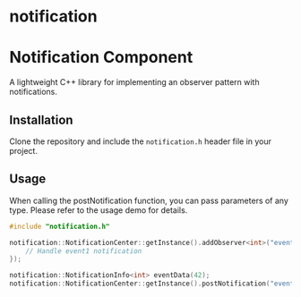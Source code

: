 # notification

# Notification Component

A lightweight C++ library for implementing an observer pattern with notifications.

## Installation

Clone the repository and include the `notification.h` header file in your project.

## Usage

When calling the postNotification function, you can pass parameters of any type. Please refer to the usage demo for details.

```cpp
#include "notification.h"

notification::NotificationCenter::getInstance().addObserver<int>("event1", [](const notification::NotificationInfo<int>& notification) {
    // Handle event1 notification
});

notification::NotificationInfo<int> eventData(42);
notification::NotificationCenter::getInstance().postNotification("event1", eventData);
